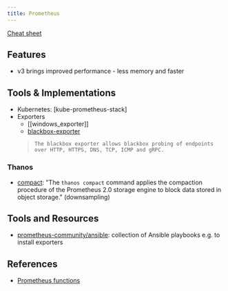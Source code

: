 ```yaml
---
title: Prometheus
---
```

[Cheat sheet](https://promlabs.com/promql-cheat-sheet/)

## Features

- v3 brings improved performance - less memory and faster

## Tools & Implementations

- Kubernetes: [kube-prometheus-stack]
- Exporters
    - [[windows_exporter]]
    - [blackbox-exporter](https://github.com/prometheus/blackbox_exporter)
  >     The blackbox exporter allows blackbox probing of endpoints over HTTP, HTTPS, DNS, TCP, ICMP and gRPC.

### Thanos

- [compact](https://thanos.io/tip/components/compact.md/): "The `thanos compact` command applies the compaction procedure of the Prometheus 2.0 storage engine to block data stored in object storage." (downsampling)

## Tools and Resources

- [prometheus-community/ansible](https://github.com/prometheus-community/ansible): collection of Ansible playbooks e.g. to install exporters

## References

- [Prometheus functions](https://prometheus.io/docs/prometheus/latest/querying/functions/)